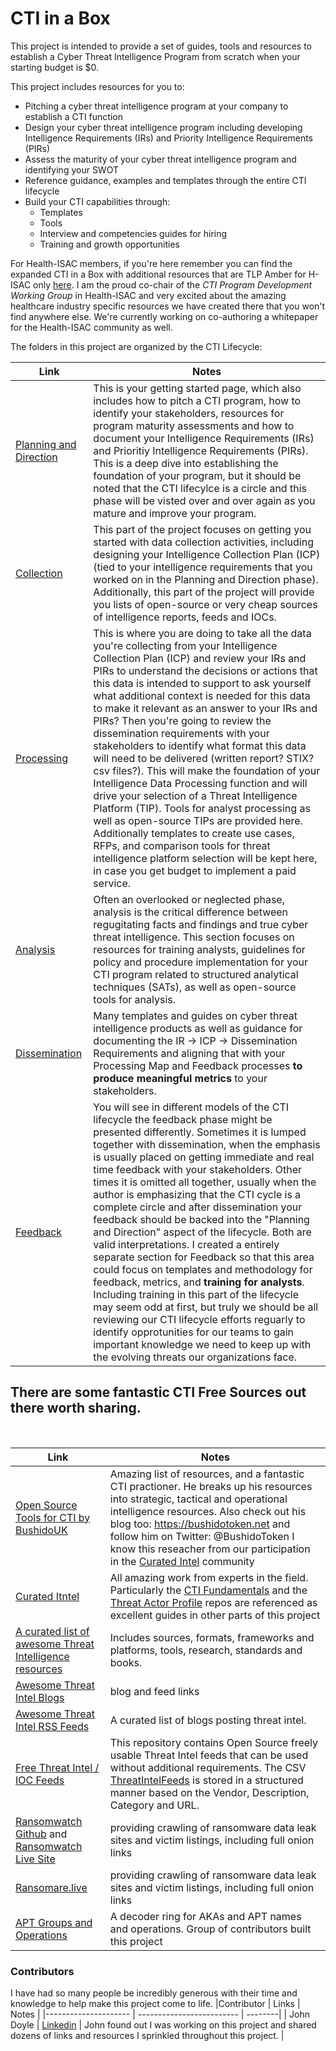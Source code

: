 # CTI in a Box

This project is intended to provide a set of guides, tools and resources to establish a Cyber Threat Intelligence Program from scratch when your starting budget is $0.

This project includes resources for you to:
- Pitching a cyber threat intelligence program at your company to establish a CTI function
- Design your cyber threat intelligence program including developing Intelligence Requirements (IRs) and Priority Intelligence Requirements (PIRs)
- Assess the maturity of your cyber threat intelligence program and identifying your SWOT
- Reference guidance, examples and templates through the entire CTI lifecycle
- Build your CTI capabilities through:
  - Templates
  - Tools
  - Interview and competencies guides for hiring
  - Training and growth opportunities


For Health-ISAC members, if you're here remember you can find the expanded CTI in a Box with additional resources that are TLP Amber for H-ISAC only [here](https://health-isac.cyware.com/webapp/user/doc-library/76709acf-8a78-4752-b4bb-c7e5c4988983). I am the proud co-chair of the *CTI Program Development Working Group* in Health-ISAC and very excited about the amazing healthcare industry specific resources we have created there that you won't find anywhere else. We're currently working on co-authoring a whitepaper for the Health-ISAC community as well.

The folders in this project are organized by the CTI Lifecycle:



 | Link                                                         | Notes                                                        |
 | ------------------------------------------------------------ | ------------------------------------------------------------ |
 | [Planning and Direction](https://github.com/cybershujin/CTIinaBox/tree/main/1.%20Planning%20and%20Direction) | This is your getting started page, which also includes how to pitch a CTI program, how to identify your stakeholders, resources for program maturity assessments and how to document your Intelligence Requirements (IRs) and Prioritiy Intelligence Requirements (PIRs). This is a deep dive into establishing the foundation of your program, but it should be noted that the CTI lifecylce is a circle and this phase will be visted over and over again as you mature and improve your program. |
| [Collection](https://github.com/cybershujin/CTIinaBox/tree/main/2.%20Collection)            | This part of the project focuses on getting you started with data collection activities, including designing your Intelligence Collection Plan (ICP) (tied to your intelligence requirements that you worked on in the Planning and Direction phase). Additionally, this part of the project will provide you lists of open-source or very cheap sources of intelligence reports, feeds and IOCs. |
|[Processing](https://github.com/cybershujin/CTIinaBox/tree/main/3.%20Processing) | This is where you are doing to take all the data you're collecting from your Intelligence Collection Plan (ICP) and review your IRs and PIRs to understand the decisions or actions that this data is intended to support to ask yourself what additional context is needed for this data to make it relevant as an answer to your IRs and PIRs? Then you're going to review the dissemination requirements with your stakeholders to identify what format this data will need to be delivered (written report? STIX? csv files?). This will make the foundation of your Intelligence Data Processing function and will drive your selection of a Threat Intelligence Platform (TIP). Tools for analyst processing as well as open-source TIPs are provided here. Additionally templates to create use cases, RFPs, and comparison tools for threat intelligence platform selection will be kept here, in case you get budget to implement a paid service. |
| [Analysis](https://github.com/cybershujin/CTIinaBox/tree/main/4.%20Analysis) | Often an overlooked or neglected phase, analysis is the critical difference between regugitating facts and findings and true cyber threat intelligence. This section focuses on resources for training analysts, guidelines for policy and procedure implementation for your CTI program related to structured analytical techniques (SATs), as well as open-source tools for analysis. |
|[Dissemination](https://github.com/cybershujin/CTIinaBox/tree/main/5.%20Dissemination) | Many templates and guides on cyber threat intelligence products as well as guidance for documenting the IR -> ICP -> Dissemination Requirements and aligning that with your Processing Map and Feedback processes **to produce meaningful metrics** to your stakeholders.|
| [Feedback](https://github.com/cybershujin/CTIinaBox/tree/main/6.%20Feedback) | You will see in different models of the CTI lifecycle the feedback phase might be presented differently. Sometimes it is lumped together with dissemination, when the emphasis is usually placed on getting immediate and real time feedback with your stakeholders. Other times it is omitted all together, usually when the author is emphasizing that the CTI cycle is a complete circle and after dissemination your feedback should be backed into the "Planning and Direction" aspect of the lifecycle. Both are valid interpretations. I created a entirely separate section for Feedback so that this area could focus on templates and methodology for feedback, metrics, and **training for analysts**. Including training in this part of the lifecycle may seem odd at first, but truly we should be all reviewing our CTI lifecycle efforts reguarly to identify opprotunities for our teams to gain important knowledge we need to keep up with the evolving threats our organizations face.|

## There are some fantastic CTI Free Sources out there worth sharing.
<br>

 | Link                                                         | Notes                                                        |
 |-----------------------------| ----------------------------------------------------------------------------------------------------------------------------- |
 | [Open Source Tools for CTI by BushidoUK](https://github.com/BushidoUK/Open-source-tools-for-CTI/tree/master) | Amazing list of resources, and a fantastic CTI practioner. He breaks up his resources into strategic, tactical and operational intelligence resources. Also check out his blog too: https://bushidotoken.net and follow him on Twitter: @BushidoToken I know this reseacher from our participation in the [Curated Intel](https://curatedintel.org/) community | 
 |[Curated Itntel](https://github.com/curated-intel) | All amazing work from experts in the field. Particularly the [CTI Fundamentals](https://github.com/curated-intel/CTI-fundamentals) and the [Threat Actor Profile](https://github.com/curated-intel/Threat-Actor-Profile-Guide) repos are referenced as excellent guides in other parts of this project |
 | [A curated list of awesome Threat Intelligence resources](https://github.com/hslatman/awesome-threat-intelligence) | Includes sources, formats, frameworks and platforms, tools, research, standards and books. |
 | [Awesome Threat Intel Blogs](https://docs.google.com/spreadsheets/d/11ebsrFeCaoSup9V3n01tGw4h8vmlVhyQz0kn2EVHM-M/edit?gid=0#gid=0) | blog and feed links |
 | [Awesome Threat Intel RSS Feeds](https://github.com/thehappydinoa/awesome-threat-intel-rss) | A curated list of blogs posting threat intel. | 
 | [Free Threat Intel / IOC Feeds](https://github.com/Bert-JanP/Open-Source-Threat-Intel-Feeds) | This repository contains Open Source freely usable Threat Intel feeds that can be used without additional requirements.  The CSV [ThreatIntelFeeds](https://github.com/Bert-JanP/Open-Source-Threat-Intel-Feeds/blob/main/ThreatIntelFeeds.csv) is stored in a structured manner based on the Vendor, Description, Category and URL. |
 |[Ransomwatch Github](https://github.com/joshhighet/ransomwatch) and [Ransomwatch Live Site](https://ransomwatch.telemetry.ltd/#/) | providing crawling of ransomware data leak sites and victim listings, including full onion links |
 |[Ransomare.live](https://www.ransomware.live/#/) | providing crawling of ransomware data leak sites and victim listings, including full onion links |
 |[APT Groups and Operations](https://docs.google.com/spreadsheets/u/1/d/1H9_xaxQHpWaa4O_Son4Gx0YOIzlcBWMsdvePFX68EKU/pubhtml) | A decoder ring for AKAs and APT names and operations. Group of contributors built this project |
 
 

### Contributors

I have had so many people be incredibly generous with their time and knowledge to help make this project come to life. 
|Contributor | Links | Notes |
|--------------------- | ------------------------- | --------|
| John Doyle | [Linkedin](https://www.linkedin.com/in/john-doyle-a02bab10/) | John found out I was working on this project and shared dozens of links and resources I sprinkled throughout this project. |

